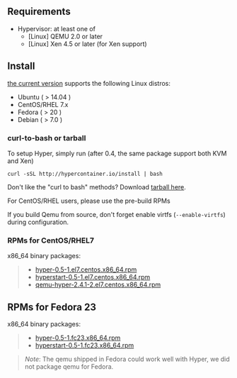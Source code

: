 ## Requirements

- Hypervisor: at least one of
  - [Linux] QEMU 2.0 or later
  - [Linux] Xen 4.5 or later (for Xen support)

## Install

[the current version](../../release_notes/latest.md) supports the following Linux distros:

- Ubuntu ( > 14.04 )
- CentOS/RHEL 7.x
- Fedora ( > 20 )
- Debian ( > 7.0 )

### curl-to-bash or tarball

To setup Hyper, simply run (after 0.4, the same package support both
  KVM and Xen)

    curl -sSL http://hypercontainer.io/install | bash

Don't like the "curl to bash" methods? Download [tarball here](http://hyper-install.s3.amazonaws.com/hyper-latest.tgz).

For CentOS/RHEL users, please use the pre-build RPMs

If you build Qemu from source, don't forget enable virtfs (`--enable-virtfs`) during configuration.

### RPMs for CentOS/RHEL7

x86_64 binary packages:

> - [hyper-0.5-1.el7.centos.x86_64.rpm](https://s3.amazonaws.com/hyper-install/hyper-0.5-1.el7.centos.x86_64.rpm)
> -  [hyperstart-0.5-1.el7.centos.x86_64.rpm](https://s3.amazonaws.com/hyper-install/hyperstart-0.5-1.el7.centos.x86_64.rpm)
> - [qemu-hyper-2.4.1-2.el7.centos.x86_64.rpm](https://s3.amazonaws.com/hyper-install/qemu-hyper-2.4.1-2.el7.centos.x86_64.rpm)

## RPMs for Fedora 23

x86_64 binary packages:

> - [hyper-0.5-1.fc23.x86_64.rpm](https://s3.amazonaws.com/hyper-install/hyper-0.5-1.fc23.x86_64.rpm)
> - [hyperstart-0.5-1.fc23.x86_64.rpm](https://s3.amazonaws.com/hyper-install/hyperstart-0.5-1.fc23.x86_64.rpm)

> *Note*: The qemu shipped in Fedora could work well with Hyper, we did not package qemu for Fedora.

